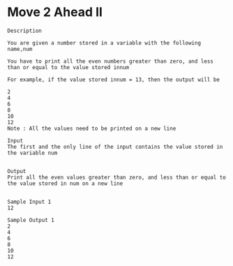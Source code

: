 # Move 2 Ahead II 
    Description

    You are given a number stored in a variable with the following name,num

    You have to print all the even numbers greater than zero, and less than or equal to the value stored innum

    For example, if the value stored innum = 13, then the output will be

    2
    4
    6
    8
    10
    12
    Note : All the values need to be printed on a new line

    Input
    The first and the only line of the input contains the value stored in the variable num


    Output
    Print all the even values greater than zero, and less than or equal to the value stored in num on a new line


    Sample Input 1 
    12

    Sample Output 1
    2
    4
    6
    8
    10
    12